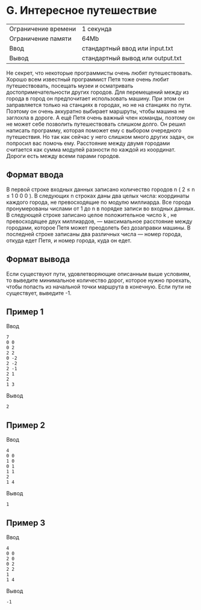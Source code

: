 # G. Интересное путешествие
|   |   |
|---|---|
| Ограничение времени|	1 секунда |
| Ограничение памяти|	64Mb |
| Ввод| 	стандартный ввод или input.txt |
| Вывод	| стандартный вывод или output.txt |
Не секрет, что некоторые программисты очень любят путешествовать. Хорошо всем известный программист Петя тоже очень любит путешествовать, посещать музеи и осматривать достопримечательности других городов.
Для перемещений между из города в город он предпочитает использовать машину. При этом он заправляется только на станциях в городах, но не на станциях по пути. Поэтому он очень аккуратно выбирает маршруты, чтобы машина не заглохла в дороге. А ещё Петя очень важный член команды, поэтому он не может себе позволить путешествовать слишком долго. Он решил написать программу, которая поможет ему с выбором очередного путешествия. Но так как сейчас у него слишком много других задач, он попросил вас помочь ему.
Расстояние между двумя городами считается как сумма модулей разности по каждой из координат. Дороги есть между всеми парами городов.

## Формат ввода
В первой строке входных данных записано количество городов
n
(
2
≤
n
≤
1
0
0
0
). В следующих
n
строках даны два целых числа: координаты каждого города, не превосходящие по модулю миллиарда. Все города пронумерованы числами от 1 до
n
в порядке записи во входных данных.
В следующей строке записано целое положительное число
k
, не превосходящее двух миллиардов, — максимальное расстояние между городами, которое Петя может преодолеть без дозаправки машины.
В последней строке записаны два различных числа — номер города, откуда едет Петя, и номер города, куда он едет.

## Формат вывода
Если существуют пути, удовлетворяющие описанным выше условиям, то выведите минимальное количество дорог, которое нужно проехать, чтобы попасть из начальной точки маршрута в конечную. Если пути не существует, выведите -1.

## Пример 1
Ввод
```text
7
0 0
0 2
2 2
0 -2
2 -2
2 -1
2 1
2
1 3
```
Вывод
```text
2
```
## Пример 2
Ввод
```text
4
0 0
1 0
0 1
1 1
2
1 4
```
Вывод
```text
1
```
## Пример 3
Ввод
```text
4
0 0
2 0
0 2
2 2
1
1 4
```
Вывод
```text
-1
```
